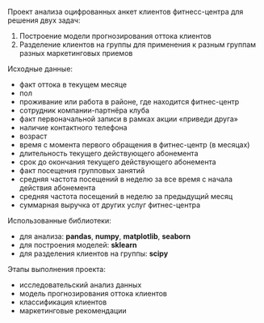 Проект анализа оцифрованных анкет клиентов фитнесс-центра для решения двух задач:
1. Построение модели прогнозирования оттока клиентов
2. Разделение клиентов на группы для применения к разным группам разных маркетинговых приемов

Исходные данные:
+ факт оттока в текущем месяце
+ пол
+ проживание или работа в районе, где находится фитнес-центр
+ сотрудник компании-партнёра клуба
+ факт первоначальной записи в рамках акции «приведи друга»
+ наличие контактного телефона
+ возраст
+ время с момента первого обращения в фитнес-центр (в месяцах)
+ длительность текущего действующего абонемента
+ срок до окончания текущего действующего абонемента
+ факт посещения групповых занятий
+ средняя частота посещений в неделю за все время с начала действия абонемента
+ средняя частота посещений в неделю за предыдущий месяц
+ суммарная выручка от других услуг фитнес-центра

Использованные библиотеки:
+ для анализа: **pandas**, **numpy**, **matplotlib**, **seaborn**
+ для построения моделей: **sklearn**
+ для разделения клиентов на группы: **scipy**

Этапы выполнения проекта:
+ исследовательский анализ данных
+ модель прогнозирования оттока клиентов
+ классификация клиентов
+ маркетинговые рекомендации
